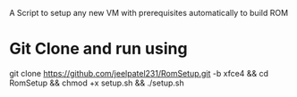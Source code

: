 A Script to setup any new VM with prerequisites automatically to build ROM

# Git Clone and run using
git clone https://github.com/jeelpatel231/RomSetup.git -b xfce4 && cd RomSetup && chmod +x setup.sh && ./setup.sh
